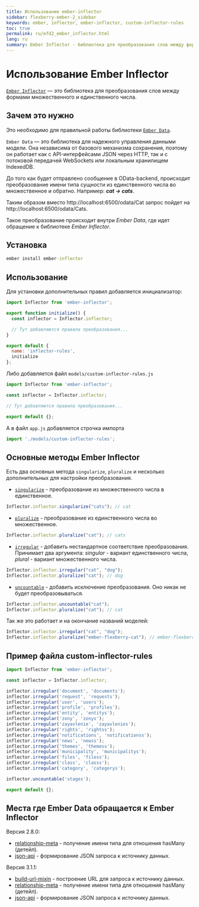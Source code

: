 ```yaml
---
title: Использование ember-inflector
sidebar: flexberry-ember-2_sidebar
keywords: ember, inflector, ember-inflector, custom-inflector-rules
toc: true
permalink: ru/efd2_ember_inflector.html
lang: ru
summary: Ember Inflector - библиотека для преобразования слов между формами множественного и единственного числа
---
```


# Использование Ember Inflector

[`Ember Inflector`](https://github.com/emberjs/ember-inflector) — это библиотека для преобразования слов между формами множественного и единственного числа.

## Зачем это нужно

Это необходимо для правильной работы библиотеки [`Ember Data`](https://github.com/emberjs/data/tree/v2.8.0).

`Ember Data` — это библиотека для надежного управления данными модели. Она независима от базового механизма сохранения, поэтому он работает как с API-интерфейсами JSON через HTTP, так и с потоковой передачей WebSockets или локальным хранилищем IndexedDB.

До того как будет отправлено сообщение в OData-backend, происходит преобразование имени типа сущности из единственного числа во множественное и обратно. Например: ***cat -> cats***.

Таким образом вместо http://localhost:6500/odata/Cat запрос пойдет на http://localhost:6500/odata/Cats.

Такое преобразование происходит внутри *Ember Data*, где идет обращение к библиотеке *Ember Inflector*.

## Установка

```cmd
ember install ember-inflector
```

## Использование

Для установки дополнительных правил добавляется инициализатор:

```javascript
import Inflector from 'ember-inflector';

export function initialize() {
  const inflector = Inflector.inflector;

  // Тут добавляются правила преобразования...
}

export default {
  name: 'inflector-rules',
  initialize
};
```

Либо добавляется файл `models/custom-inflector-rules.js`

```javascript
import Inflector from 'ember-inflector';

const inflector = Inflector.inflector;

// Тут добавляются правила преобразования...

export default {};
```

А в файл `app.js` добавляется строчка импорта

```javascript
import './models/custom-inflector-rules';
```

## Основные методы Ember Inflector

Есть два основных метода `singularize`, `pluralize` и несколько дополнительных для настройки преобразования.

* [`singularize`](https://github.com/emberjs/ember-inflector/blob/efc43cababbab05d55f275529455f85c46b9b492/addon/lib/system/inflector.js#L226C9-L226C9) - преобразование из множественного числа в единственное.

```javascript
Inflector.inflector.singularize("cats"); // cat
```

* [`pluralize`](https://github.com/emberjs/ember-inflector/blob/efc43cababbab05d55f275529455f85c46b9b492/addon/lib/system/inflector.js#L215C8-L215C8) - преобразование из единственного числа во 
множественное.

```javascript
Inflector.inflector.pluralize("cat"); // cats
```

* [`irregular`](https://github.com/emberjs/ember-inflector/blob/efc43cababbab05d55f275529455f85c46b9b492/addon/lib/system/inflector.js#L206) - добавить нестандартное соответствие преобразования. Принимает два аргумента: *singular* - вариант единственного числа, *plural* - вариант множественного числа.

```javascript
Inflector.inflector.irregular("cat", "dog");
Inflector.inflector.pluralize("cat"); // dog
```

* [`uncountable`](https://github.com/emberjs/ember-inflector/blob/efc43cababbab05d55f275529455f85c46b9b492/addon/lib/system/inflector.js#L196C34-L196C34) - добавить исключение преобразования. Оно никак не будет преобразовываться.

```javascript
Inflector.inflector.uncountable("cat");
Inflector.inflector.pluralize("cat"); // cat
```

Так же это работает и на окончание названий моделей:

```javascript
Inflector.inflector.irregular("cat", "dog");
Inflector.inflector.pluralize("ember-flexberry-cat"); // ember-flexberry-dog
```

## Пример файла custom-inflector-rules

```javascript
import Inflector from 'ember-inflector';

const inflector = Inflector.inflector;

inflector.irregular('document', 'documents');
inflector.irregular('request', 'requests');
inflector.irregular('user', 'users');
inflector.irregular('profile', 'profiles');
inflector.irregular('entity', 'entitys');
inflector.irregular('zony', 'zonys');
inflector.irregular('zayavlenie', 'zayavlenies');
inflector.irregular('rights', 'rightss');
inflector.irregular('notifications', 'notificationss');
inflector.irregular('news', 'newss');
inflector.irregular('themes', 'themess');
inflector.irregular('municipality', 'municipalitys');
inflector.irregular('files', 'filess');
inflector.irregular('class', 'classs');
inflector.irregular('category', 'categorys');

inflector.uncountable('stages');

export default {};

```

## Места где Ember Data обращается к Ember Inflector

Версия 2.8.0:
* [relationship-meta](https://github.com/emberjs/data/blob/534577f0db5ac88a797c5635c44cb409b901f798/addon/-private/system/relationship-meta.js#L9) - получение имени типа для отношения hasMany (детейл).
* [json-api](https://github.com/emberjs/data/blob/v2.8.0/addon/serializers/json-api.js) - формирование JSON запроса к источнику данных.

Версия 3.1.1:
* [build-url-mixin](https://github.com/emberjs/data/blob/9466a512c28d1cdf1802a05bce42fa7beb005bdd/addon/-private/adapters/build-url-mixin.js#L441) - построение URL для запроса к источнику данных.
* [relationship-meta](https://github.com/emberjs/data/blob/9466a512c28d1cdf1802a05bce42fa7beb005bdd/addon/-private/system/relationship-meta.js#L9) - получение имени типа для отношения hasMany (детейл).
* [json-api](https://github.com/emberjs/data/blob/v3.1.1/addon/serializers/json-api.js) - формирование JSON запроса к источнику данных.